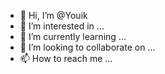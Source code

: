 - 👋 Hi, I’m @Youik
- 👀 I’m interested in ...
- 🌱 I’m currently learning ...
- 💞️ I’m looking to collaborate on ...
- 📫 How to reach me ...

<!---
Youik/Youik is a ✨ special ✨ repository because its `README.md` (this file) appears on your GitHub profile.
You can click the Preview link to take a look at your changes.
--->
